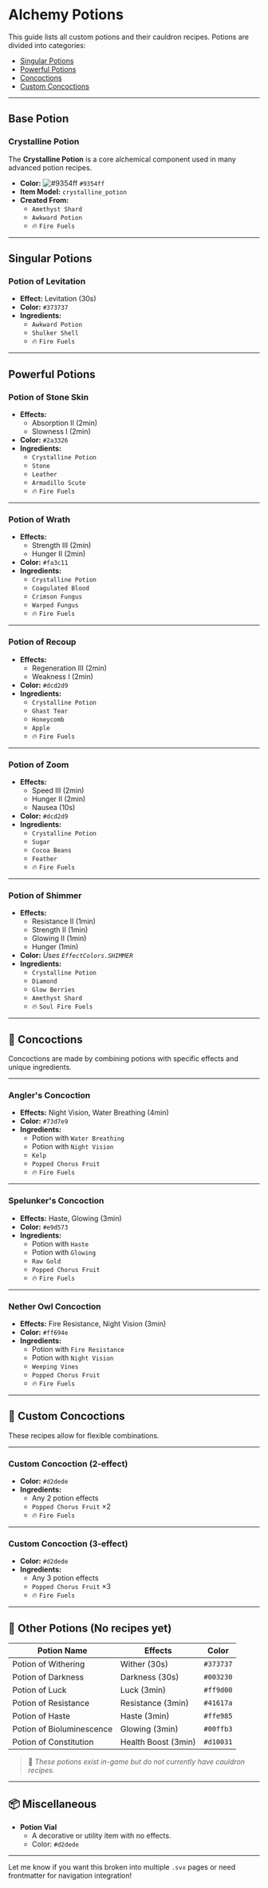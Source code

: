 # Alchemy Potions

This guide lists all custom potions and their cauldron recipes. Potions are divided into categories:

- [Singular Potions](#Singular-Potions)
- [Powerful Potions](#Powerful-Potions)
- [Concoctions](#Concoctions)
- [Custom Concoctions](#Custom-Concoctions)

---

## Base Potion

### Crystalline Potion

The **Crystalline Potion** is a core alchemical component used in many advanced potion recipes.

- **Color:** ![#9354ff](https://via.placeholder.com/12/9354ff/000000?text=+) `#9354ff`
- **Item Model:** `crystalline_potion`
- **Created From:**
  - `Amethyst Shard`
  - `Awkward Potion`
  - 🔥 `Fire Fuels`

---

## Singular Potions

### Potion of Levitation

- **Effect:** Levitation (30s)
- **Color:** `#373737`
- **Ingredients:**
  - `Awkward Potion`
  - `Shulker Shell`
  - 🔥 `Fire Fuels`

---

## Powerful Potions

### Potion of Stone Skin

- **Effects:**
  - Absorption II (2min)
  - Slowness I (2min)
- **Color:** `#2a3326`
- **Ingredients:**
  - `Crystalline Potion`
  - `Stone`
  - `Leather`
  - `Armadillo Scute`
  - 🔥 `Fire Fuels`

---

### Potion of Wrath

- **Effects:**
  - Strength III (2min)
  - Hunger II (2min)
- **Color:** `#fa3c11`
- **Ingredients:**
  - `Crystalline Potion`
  - `Coagulated Blood`
  - `Crimson Fungus`
  - `Warped Fungus`
  - 🔥 `Fire Fuels`

---

### Potion of Recoup

- **Effects:**
  - Regeneration III (2min)
  - Weakness I (2min)
- **Color:** `#dcd2d9`
- **Ingredients:**
  - `Crystalline Potion`
  - `Ghast Tear`
  - `Honeycomb`
  - `Apple`
  - 🔥 `Fire Fuels`

---

### Potion of Zoom

- **Effects:**
  - Speed III (2min)
  - Hunger II (2min)
  - Nausea (10s)
- **Color:** `#dcd2d9`
- **Ingredients:**
  - `Crystalline Potion`
  - `Sugar`
  - `Cocoa Beans`
  - `Feather`
  - 🔥 `Fire Fuels`

---

### Potion of Shimmer

- **Effects:**
  - Resistance II (1min)
  - Strength II (1min)
  - Glowing II (1min)
  - Hunger (1min)
- **Color:** *Uses `EffectColors.SHIMMER`*
- **Ingredients:**
  - `Crystalline Potion`
  - `Diamond`
  - `Glow Berries`
  - `Amethyst Shard`
  - 🔥 `Soul Fire Fuels`

---

## 🍹 Concoctions

Concoctions are made by combining potions with specific effects and unique ingredients.

---

### Angler's Concoction

- **Effects:** Night Vision, Water Breathing (4min)
- **Color:** `#73d7e9`
- **Ingredients:**
  - Potion with `Water Breathing`
  - Potion with `Night Vision`
  - `Kelp`
  - `Popped Chorus Fruit`
  - 🔥 `Fire Fuels`

---

### Spelunker's Concoction

- **Effects:** Haste, Glowing (3min)
- **Color:** `#e9d573`
- **Ingredients:**
  - Potion with `Haste`
  - Potion with `Glowing`
  - `Raw Gold`
  - `Popped Chorus Fruit`
  - 🔥 `Fire Fuels`

---

### Nether Owl Concoction

- **Effects:** Fire Resistance, Night Vision (3min)
- **Color:** `#ff694e`
- **Ingredients:**
  - Potion with `Fire Resistance`
  - Potion with `Night Vision`
  - `Weeping Vines`
  - `Popped Chorus Fruit`
  - 🔥 `Fire Fuels`

---

## 🧫 Custom Concoctions

These recipes allow for flexible combinations.

---

### Custom Concoction (2-effect)

- **Color:** `#d2dede`
- **Ingredients:**
  - Any 2 potion effects
  - `Popped Chorus Fruit` ×2
  - 🔥 `Fire Fuels`

---

### Custom Concoction (3-effect)

- **Color:** `#d2dede`
- **Ingredients:**
  - Any 3 potion effects
  - `Popped Chorus Fruit` ×3
  - 🔥 `Fire Fuels`

---

## 🧪 Other Potions (No recipes yet)

| Potion Name             | Effects                                 | Color        |
|-------------------------|-----------------------------------------|--------------|
| Potion of Withering     | Wither (30s)                            | `#373737`    |
| Potion of Darkness      | Darkness (30s)                          | `#003230`    |
| Potion of Luck          | Luck (3min)                             | `#ff9d00`    |
| Potion of Resistance    | Resistance (3min)                       | `#41617a`    |
| Potion of Haste         | Haste (3min)                            | `#ffe985`    |
| Potion of Bioluminescence | Glowing (3min)                       | `#00ffb3`    |
| Potion of Constitution  | Health Boost (3min)                     | `#d10031`    |

> 🔧 *These potions exist in-game but do not currently have cauldron recipes.*

---

## 📦 Miscellaneous

- **Potion Vial**  
  - A decorative or utility item with no effects.  
  - Color: `#d2dede`

---

Let me know if you want this broken into multiple `.svx` pages or need frontmatter for navigation integration!
